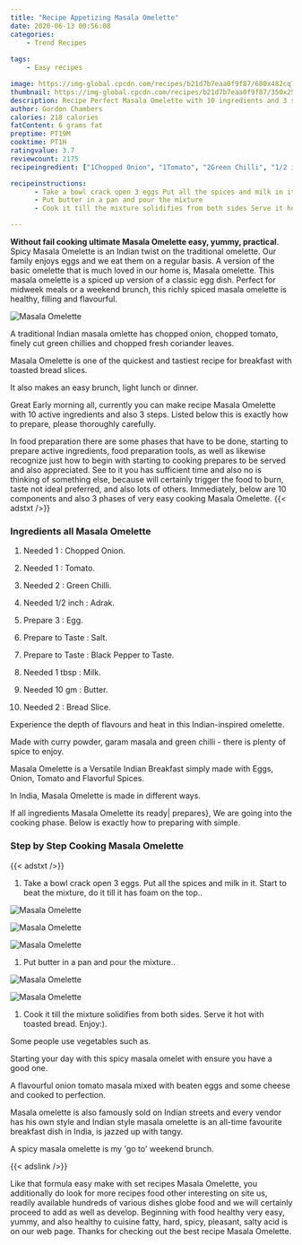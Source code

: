 ```yaml
---
title: "Recipe Appetizing Masala Omelette"
date: 2020-06-13 00:56:08
categories:
    - Trend Recipes
    
tags:
    - Easy recipes

image: https://img-global.cpcdn.com/recipes/b21d7b7eaa0f9f87/680x482cq70/masala-omelette-recipe-main-photo.jpg
thumbnail: https://img-global.cpcdn.com/recipes/b21d7b7eaa0f9f87/350x250cq70/masala-omelette-recipe-main-photo.jpg
description: Recipe Perfect Masala Omelette with 10 ingredients and 3 stages of easy cooking.
author: Gordon Chambers
calories: 218 calories
fatContent: 6 grams fat
preptime: PT19M
cooktime: PT1H
ratingvalue: 3.7
reviewcount: 2175
recipeingredient: ["1Chopped Onion", "1Tomato", "2Green Chilli", "1/2 inchAdrak", "3Egg", "to TasteSalt", "to TasteBlack Pepper to Taste", "1 tbspMilk", "10 gmButter", "2Bread Slice"]

recipeinstructions: 
      - Take a bowl crack open 3 eggs Put all the spices and milk in it Start to beat the mixture do it till it has foam on the top 
      - Put butter in a pan and pour the mixture 
      - Cook it till the mixture solidifies from both sides Serve it hot with toasted bread Enjoy

---
```




**Without fail cooking ultimate Masala Omelette easy, yummy, practical**. Spicy Masala Omelette is an Indian twist on the traditional omelette. Our family enjoys eggs and we eat them on a regular basis. A version of the basic omelette that is much loved in our home is, Masala omelette. This masala omelette is a spiced up version of a classic egg dish. Perfect for midweek meals or a weekend brunch, this richly spiced masala omelette is healthy, filling and flavourful.


![Masala Omelette](https://img-global.cpcdn.com/recipes/b21d7b7eaa0f9f87/680x482cq70/masala-omelette-recipe-main-photo.jpg "Masala Omelette")



A traditional Indian masala omlette has chopped onion, chopped tomato, finely cut green chillies and chopped fresh coriander leaves.

Masala Omelette is one of the quickest and tastiest recipe for breakfast with toasted bread slices.

It also makes an easy brunch, light lunch or dinner.


Great Early morning all, currently you can make recipe Masala Omelette with 10 active ingredients and also 3 steps. Listed below this is exactly how to prepare, please thoroughly carefully.

In food preparation there are some phases that have to be done, starting to prepare active ingredients, food preparation tools, as well as likewise recognize just how to begin with starting to cooking prepares to be served and also appreciated. See to it you has sufficient time and also no is thinking of something else, because will certainly trigger the food to burn, taste not ideal preferred, and also lots of others. Immediately, below are 10 components and also 3 phases of very easy cooking Masala Omelette.
{{< adstxt />}}

### Ingredients all Masala Omelette


1. Needed 1 : Chopped Onion.

1. Needed 1 : Tomato.

1. Needed 2 : Green Chilli.

1. Needed 1/2 inch : Adrak.

1. Prepare 3 : Egg.

1. Prepare to Taste : Salt.

1. Prepare to Taste : Black Pepper to Taste.

1. Needed 1 tbsp : Milk.

1. Needed 10 gm : Butter.

1. Needed 2 : Bread Slice.


Experience the depth of flavours and heat in this Indian-inspired omelette.

Made with curry powder, garam masala and green chilli - there is plenty of spice to enjoy.

Masala Omelette is a Versatile Indian Breakfast simply made with Eggs, Onion, Tomato and Flavorful Spices.

In India, Masala Omelette is made in different ways.


If all ingredients Masala Omelette its ready| prepares}, We are going into the cooking phase. Below is exactly how to preparing with simple.

### Step by Step Cooking Masala Omelette

{{< adstxt />}}


1. Take a bowl crack open 3 eggs. Put all the spices and milk in it. Start to beat the mixture, do it till it has foam on the top..



![Masala Omelette](https://img-global.cpcdn.com/steps/a014dad0c22a2f33/160x128cq70/masala-omelette-recipe-step-1-photo.jpg" "Masala Omelette")

![Masala Omelette](https://img-global.cpcdn.com/steps/8d8d416d1e39b29c/160x128cq70/masala-omelette-recipe-step-1-photo.jpg" "Masala Omelette")

![Masala Omelette](https://img-global.cpcdn.com/steps/8cd47cc6f01e2492/160x128cq70/masala-omelette-recipe-step-1-photo.jpg" "Masala Omelette")



1. Put butter in a pan and pour the mixture..



![Masala Omelette](https://img-global.cpcdn.com/steps/9f2cfaf79ba34e03/160x128cq70/masala-omelette-recipe-step-2-photo.jpg" "Masala Omelette")

![Masala Omelette](https://img-global.cpcdn.com/steps/b6b5843f609887a1/160x128cq70/masala-omelette-recipe-step-2-photo.jpg" "Masala Omelette")



1. Cook it till the mixture solidifies from both sides. 
Serve it hot with toasted bread. 
Enjoy:).




Some people use vegetables such as.

Starting your day with this spicy masala omelet with ensure you have a good one.

A flavourful onion tomato masala mixed with beaten eggs and some cheese and cooked to perfection.

Masala omelette is also famously sold on Indian streets and every vendor has his own style and Indian style masala omelette is an all-time favourite breakfast dish in India, is jazzed up with tangy.

A spicy masala omelette is my &#39;go to&#39; weekend brunch.


{{< adslink />}}

Like that formula easy make with set recipes Masala Omelette, you additionally do look for more recipes food other interesting on site us, readily available hundreds of various dishes globe food and we will certainly proceed to add as well as develop. Beginning with food healthy very easy, yummy, and also healthy to cuisine fatty, hard, spicy, pleasant, salty acid is on our web page. Thanks for checking out the best recipe Masala Omelette.
